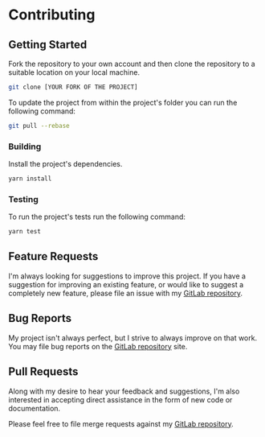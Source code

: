 # Contributing

## Getting Started

Fork the repository to your own account and then clone the repository to a suitable location on your local machine.

```bash
git clone [YOUR FORK OF THE PROJECT]
```

To update the project from within the project's folder you can run the following command:

```bash
git pull --rebase
```

### Building

Install the project's dependencies.

```bash
yarn install
```

### Testing

To run the project's tests run the following command:

```bash
yarn test
```

## Feature Requests

I'm always looking for suggestions to improve this project. If you have a suggestion for improving an existing feature, or would like to suggest a completely new feature, please file an issue with my [GitLab repository](https://github.com/nholuongut/releaser-tools/issues).

## Bug Reports

My project isn't always perfect, but I strive to always improve on that work. You may file bug reports on the [GitLab repository](https://github.com/nholuongut/releaser-tools/issues) site.

## Pull Requests

Along with my desire to hear your feedback and suggestions, I'm also interested in accepting direct assistance in the form of new code or documentation.

Please feel free to file merge requests against my [GitLab repository](https://github.com/nholuongut/releaser-tools/merge_requests).
